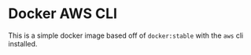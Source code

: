 # Docker AWS CLI #
This is a simple docker image based off of `docker:stable` with the `aws` cli installed.
